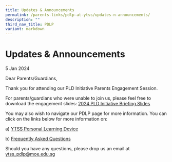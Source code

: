 ```yaml
---
title: Updates & Announcements
permalink: /parents-links/pdlp-at-ytss/updates-n-announcements/
description: ""
third_nav_title: PDLP
variant: markdown
---
```

# **Updates & Announcements**

5 Jan 2024

Dear Parents/Guardians,

Thank you for attending our PLD Initiative Parents Engagement Session.

For parents/guardians who were unable to join us, please feel free to download the engagement slides: [2024 PLD Initiative Briefing Slides](/files/PLD_Initiative_Slides_for_Sec_1_Parent_Engagement_2024__YTSS_.pdf)

You may also wish to navigate our PDLP page for more information. You can click on the links below for more information on:

a) [YTSS Personal Learning Device](https://yishuntownsec.moe.edu.sg/parents-links/pdlp-at-ytss/device-specifications)

b) [Frequently Asked Questions](https://yishuntownsec.moe.edu.sg/parents-links/pdlp-at-ytss/frequently-asked-questions)  

Should you have any questions, please drop us an email at ytss_pdlp@moe.edu.sg